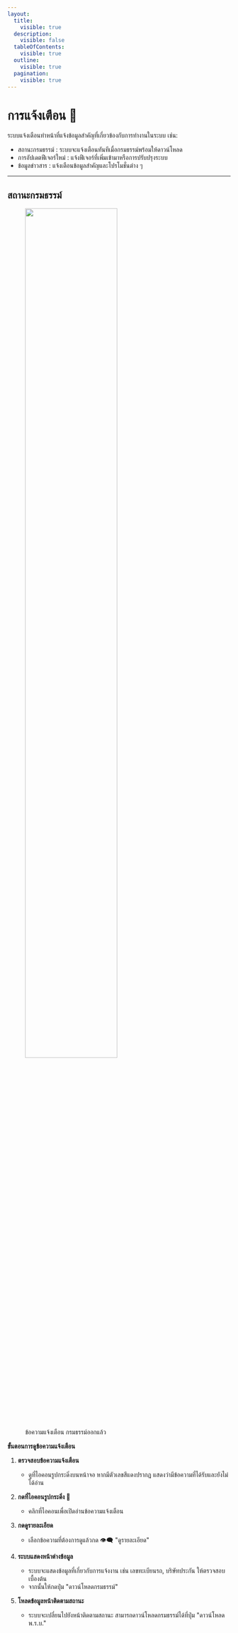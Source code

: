 ```yaml
---
layout:
  title:
    visible: true
  description:
    visible: false
  tableOfContents:
    visible: true
  outline:
    visible: true
  pagination:
    visible: true
---
```


# การแจ้งเตือน 🔔

ระบบแจ้งเตือนทำหน้าที่แจ้งข้อมูลสำคัญที่เกี่ยวข้องกับการทำงานในระบบ เช่น:

- สถานะกรมธรรม์ : ระบบจะแจ้งเตือนทันทีเมื่อกรมธรรม์พร้อมให้ดาวน์โหลด
- การอัปเดตฟีเจอร์ใหม่ : แจ้งฟีเจอร์ที่เพิ่มเข้ามาหรือการปรับปรุงระบบ
- ข้อมูลข่าวสาร : แจ้งเตือนข้อมูลสำคัญและโปรโมชั่นต่าง ๆ

---

## สถานะกรมธรรม์ 

<figure>
    <img src="https://drive.google.com/uc?export=view&id=1gUVmfkcugaDDTlxdz40IjYIqngRqTbc4" alt="" style="width: 70%; max-width: 300px;">
    <figcaption>
        <p>ข้อความแจ้งเตือน กรมธรรม์ออกแล้ว</p>
    </figcaption>
</figure>

**ขั้นตอนการดูข้อความแจ้งเตือน**

1. **ตรวจสอบข้อความแจ้งเตือน**
   - ดูที่ไอคอนรูปกระดิ่งบนหน้าจอ หากมีตัวเลขสีแดงปรากฏ แสดงว่ามีข้อความที่ได้รับและยังไม่ได้อ่าน

2. **กดที่ไอคอนรูปกระดิ่ง 🔔**
   - คลิกที่ไอคอนเพื่อเปิดอ่านข้อความแจ้งเตือน

3. **กดดูรายละเอียด**
   - เลือกข้อความที่ต้องการดูแล้วกด 👁️‍🗨️ "ดูรายละเอียด"

4. **ระบบแสดงหน้าต่างข้อมูล**
   - ระบบจะแสดงข้อมูลที่เกี่ยวกับการแจ้งงาน เช่น เลขทะเบียนรถ, บริษัทประกัน ให้ตรวจสอบเบื้องต้น
   - จากนั้นให้กดปุ่ม "ดาวน์โหลดกรมธรรม์"

5. **โหลดข้อมูลหน้าติดตามสถานะ**
   - ระบบจะเปลี่ยนไปยังหน้าติดตามสถานะ สามารถดาวน์โหลดกรมธรรม์ได้ที่ปุ่ม "ดาวน์โหลด พ.ร.บ."












